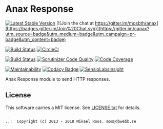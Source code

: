 Anax Response
==================================

[![Latest Stable Version](https://poser.pugx.org/anax/response/v/stable)](https://packagist.org/packages/anax/response)
[![Join the chat at https://gitter.im/mosbth/anax](https://badges.gitter.im/Join%20Chat.svg)](https://gitter.im/canax?utm_source=badge&utm_medium=badge&utm_campaign=pr-badge&utm_content=badge)

[![Build Status](https://travis-ci.org/canax/response.svg?branch=master)](https://travis-ci.org/canax/response)
[![CircleCI](https://circleci.com/gh/canax/response.svg?style=svg)](https://circleci.com/gh/canax/response)

[![Build Status](https://scrutinizer-ci.com/g/canax/response/badges/build.png?b=master)](https://scrutinizer-ci.com/g/canax/response/build-status/master)
[![Scrutinizer Code Quality](https://scrutinizer-ci.com/g/canax/response/badges/quality-score.png?b=master)](https://scrutinizer-ci.com/g/canax/response/?branch=master)
[![Code Coverage](https://scrutinizer-ci.com/g/canax/response/badges/coverage.png?b=master)](https://scrutinizer-ci.com/g/canax/response/?branch=master)

[![Maintainability](https://api.codeclimate.com/v1/badges/6d10c15d13230b4af06f/maintainability)](https://codeclimate.com/github/canax/response/maintainability)
[![Codacy Badge](https://api.codacy.com/project/badge/Grade/7ad1b537c0564ad6a1e43fa93e594ea6)](https://www.codacy.com/app/mosbth/response?utm_source=github.com&amp;utm_medium=referral&amp;utm_content=canax/response&amp;utm_campaign=Badge_Grade)
[![SensioLabsInsight](https://insight.sensiolabs.com/projects/eeb9a3c9-f094-41db-9633-1197e2e8e43e/mini.png)](https://insight.sensiolabs.com/projects/eeb9a3c9-f094-41db-9633-1197e2e8e43e)

Anax Response module to send HTTP responses.



License
------------------

This software carries a MIT license. See [LICENSE.txt](LICENSE.txt) for details.



```
 .  
..:  Copyright (c) 2013 - 2018 Mikael Roos, mos@dbwebb.se
```
